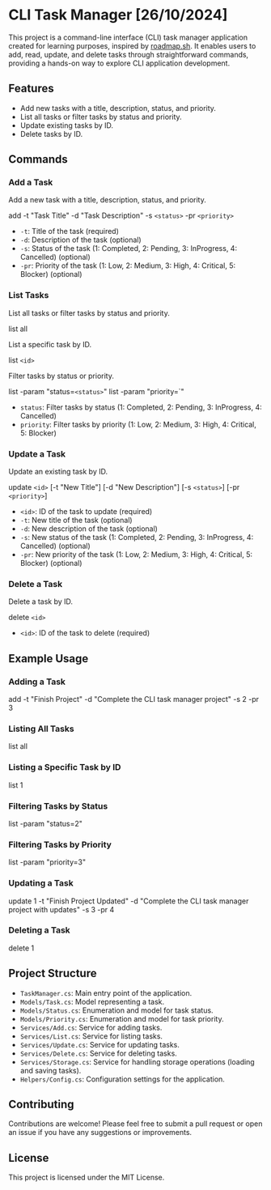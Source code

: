 # CLI Task Manager [26/10/2024]

This project is a command-line interface (CLI) task manager application created for learning purposes, inspired by [roadmap.sh](https://roadmap.sh). It enables users to add, read, update, and delete tasks through straightforward commands, providing a hands-on way to explore CLI application development.

## Features

- Add new tasks with a title, description, status, and priority.
- List all tasks or filter tasks by status and priority.
- Update existing tasks by ID.
- Delete tasks by ID.

## Commands

### Add a Task

Add a new task with a title, description, status, and priority.

add -t "Task Title" -d "Task Description" -s `<status>` -pr `<priority>`

- `-t`: Title of the task (required)
- `-d`: Description of the task (optional)
- `-s`: Status of the task (1: Completed, 2: Pending, 3: InProgress, 4: Cancelled) (optional)
- `-pr`: Priority of the task (1: Low, 2: Medium, 3: High, 4: Critical, 5: Blocker) (optional)

### List Tasks

List all tasks or filter tasks by status and priority.

list all

List a specific task by ID.

list `<id>`

Filter tasks by status or priority.

list -param "status=`<status>`"
list -param "priority=`<priority>"

- `status`: Filter tasks by status (1: Completed, 2: Pending, 3: InProgress, 4: Cancelled)
- `priority`: Filter tasks by priority (1: Low, 2: Medium, 3: High, 4: Critical, 5: Blocker)

### Update a Task

Update an existing task by ID.

update `<id>` [-t "New Title"] [-d "New Description"] [-s `<status>`] [-pr `<priority>`]

- `<id>`: ID of the task to update (required)
- `-t`: New title of the task (optional)
- `-d`: New description of the task (optional)
- `-s`: New status of the task (1: Completed, 2: Pending, 3: InProgress, 4: Cancelled) (optional)
- `-pr`: New priority of the task (1: Low, 2: Medium, 3: High, 4: Critical, 5: Blocker) (optional)

### Delete a Task

Delete a task by ID.

delete `<id>`

- `<id>`: ID of the task to delete (required)

## Example Usage

### Adding a Task

add -t "Finish Project" -d "Complete the CLI task manager project" -s 2 -pr 3

### Listing All Tasks

list all

### Listing a Specific Task by ID

list 1

### Filtering Tasks by Status

list -param "status=2"

### Filtering Tasks by Priority

list -param "priority=3"

### Updating a Task

update 1 -t "Finish Project Updated" -d "Complete the CLI task manager project with updates" -s 3 -pr 4

### Deleting a Task

delete 1

## Project Structure

- `TaskManager.cs`: Main entry point of the application.
- `Models/Task.cs`: Model representing a task.
- `Models/Status.cs`: Enumeration and model for task status.
- `Models/Priority.cs`: Enumeration and model for task priority.
- `Services/Add.cs`: Service for adding tasks.
- `Services/List.cs`: Service for listing tasks.
- `Services/Update.cs`: Service for updating tasks.
- `Services/Delete.cs`: Service for deleting tasks.
- `Services/Storage.cs`: Service for handling storage operations (loading and saving tasks).
- `Helpers/Config.cs`: Configuration settings for the application.

## Contributing

Contributions are welcome! Please feel free to submit a pull request or open an issue if you have any suggestions or improvements.

## License

This project is licensed under the MIT License.